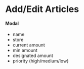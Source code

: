 # Add/Edit Articles
#### Modal
  * name
  * store
  * current amount
  * min amount
  * designated amount
  * priority (high/medium/low)
